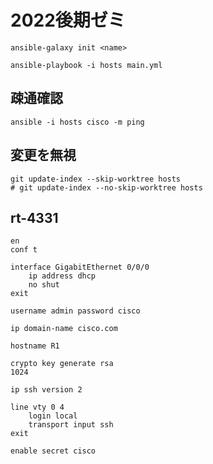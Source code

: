 # 2022後期ゼミ

```shell
ansible-galaxy init <name>
```

```shell
ansible-playbook -i hosts main.yml
```

## 疎通確認
```shell
ansible -i hosts cisco -m ping
```

## 変更を無視
```shell
git update-index --skip-worktree hosts
# git update-index --no-skip-worktree hosts
```

## rt-4331
```shell=
en
conf t

interface GigabitEthernet 0/0/0
    ip address dhcp
    no shut
exit

username admin password cisco

ip domain-name cisco.com

hostname R1

crypto key generate rsa
1024

ip ssh version 2

line vty 0 4
    login local
    transport input ssh
exit

enable secret cisco
```
